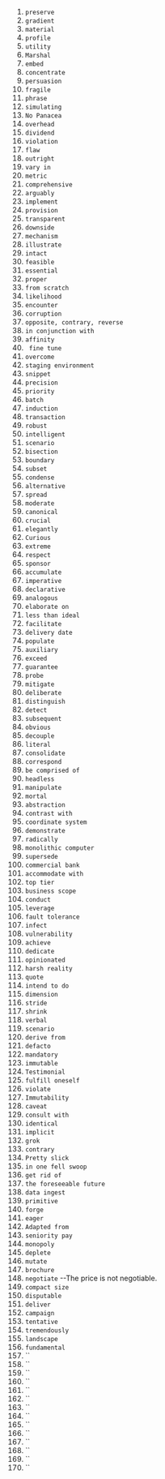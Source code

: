 
1. `preserve`
1. `gradient`
1. `material`
1. `profile`
1. `utility`
1. `Marshal`
1. `embed`
1. `concentrate`
1. `persuasion`
1. `fragile`
1. `phrase`
1. `simulating`
1. `No Panacea`
2. `overhead`
3. `dividend`
1. `violation`
1. `flaw`
1. `outright`
1. `vary in`
1. `metric`
1. `comprehensive`
1. `arguably`
1. `implement `
1. `provision`
1. `transparent `
1. `downside `
1. `mechanism`
1. `illustrate`
1. `intact`
1. `feasible`
1. `essential `
1. `proper `
1. `from scratch`
1. `likelihood`
1. `encounter`
1. `corruption`
1. `opposite, contrary, reverse`
1. `in conjunction with`
1. `affinity `
1. ` fine tune`
1. `overcome `
1. `staging environment`
1. `snippet`
1. `precision `
1. `priority`
1. `batch`
1. `induction`
1. `transaction`
1. `robust`
1. `intelligent `
1. `scenario `
1. `bisection`
1. `boundary`
1. `subset`
1. `condense`
1. `alternative `
1. `spread `
1. `moderate `
1. `canonical `
1. `crucial`
1. `elegantly `
1. `Curious `
1. `extreme `
1. `respect`
1. `sponsor`
1. `accumulate`
1. `imperative`
1. `declarative `
1. `analogous `
1. `elaborate on`
1. `less than ideal`
1. `facilitate`
1. `delivery date`
1. `populate`
1. `auxiliary `
1. `exceed`
1. `guarantee`
1. `probe `
1. `mitigate `
1. `deliberate`
1. `distinguish `
1. `detect `
1. `subsequent `
1. `obvious`
1. `decouple `
1. `literal `
1. `consolidate `
1. `correspond `
1. `be comprised of`
1. `headless `
1. `manipulate`
1. `mortal`
1. `abstraction`
1. `contrast with`
1. `coordinate system`
1. `demonstrate `
1. `radically `
1. `monolithic computer`
1. `supersede `
1. `commercial bank`
1. `accommodate with`
1. `top tier`
1. `business scope`
1. `conduct `
1. `leverage `
1. `fault tolerance`
1. `infect `
1. `vulnerability`
1. `achieve `
1. `dedicate `
1. `opinionated `
1. `harsh reality`
1. `quote`
1. `intend to do`
1. `dimension`
1. `stride`
1. `shrink`
1. `verbal `
1. `scenario`
1. `derive from`
1. `defacto `
1. `mandatory`
1. `immutable`
1. `Testimonial`
1. `fulfill oneself`
1. `violate `
1. `Immutability`
1. `caveat `
1. `consult with`
1. `identical`
1. `implicit`
1. `grok`
1. `contrary`
1. `Pretty slick`
1. `in one fell swoop`
1. `get rid of`
1. `the foreseeable future`
1. `data ingest`
1. `primitive`
1. `forge`
1. `eager`
1. `Adapted from`
1. `seniority pay`
1. `monopoly`
1. `deplete`
1. `mutate`
1. `brochure`
1. `negotiate` --The price is not negotiable.
1. `compact size`
1. `disputable`
1. `deliver`
1. `campaign`
1. `tentative`
1. `tremendously`
1. `landscape`
1. `fundamental`
1. ``
1. ``
1. ``
1. ``
1. ``
1. ``
1. ``
1. ``
1. ``
1. ``
1. ``
1. ``
1. ``
1. ``

